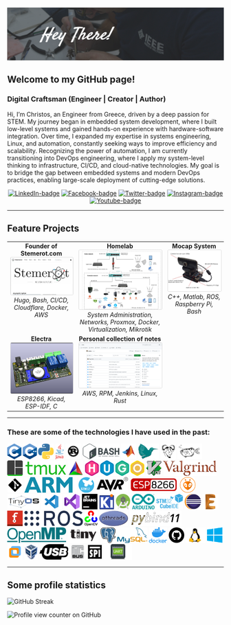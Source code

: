 ![./Github_Readme.png](./Github_Readme.png)

## Welcome to my GitHub page! 

### Digital Craftsman (Engineer | Creator | Author)

Hi, I’m Christos, an Engineer from Greece, driven by a deep passion for STEM. My journey began in embedded system development, where I built low-level systems and gained hands-on experience with hardware-software integration. Over time, I expanded my expertise in systems engineering, Linux, and automation, constantly seeking ways to improve efficiency and scalability. Recognizing the power of automation, I am currently transitioning into DevOps engineering, where I apply my system-level thinking to infrastructure, CI/CD, and cloud-native technologies. My goal is to bridge the gap between embedded systems and modern DevOps practices, enabling large-scale deployment of cutting-edge solutions.

<p align="center">
  <a href="https://www.linkedin.com/in/cspyridakis/"><img src="https://img.shields.io/badge/linkedin-%230077B5.svg?&style=for-the-badge&logo=linkedin&logoColor=white" alt="LinkedIn-badge"></a> 
  <a href="https://www.facebook.com/cspyridakis"><img src="https://img.shields.io/badge/facebook-%231877F2.svg?&style=for-the-badge&logo=facebook&logoColor=white" alt="Facebook-badge"></a> 
  <a href="https://twitter.com/ChSpyridakis"><img src="https://img.shields.io/badge/twitter-%231DA1F2.svg?&style=for-the-badge&logo=twitter&logoColor=white" alt="Twitter-badge"></a> 
  <a href="https://www.instagram.com/cspyridakis/"><img src="https://img.shields.io/badge/instagram-%23E4405F.svg?&style=for-the-badge&logo=instagram&logoColor=white" alt="Instagram-badge"></a> 
  <a href="https://www.youtube.com/channel/UCNyVQmKRRISnqVJFG8p0VEw"><img src="https://img.shields.io/badge/youtube-%23FF0000.svg?&style=for-the-badge&logo=youtube&logoColor=white" alt="Youtube-badge"></a> 
</p>

<hr>

## Feature Projects

<table>
  <tr>
    <!-- Stemerot -->
    <td align="center" valign="top">
      <strong>Founder of Stemerot.com</strong><br>
      <a href="https://stemerot.com" style="text-decoration: none; color: inherit;">
        <img src="doc/stemerot-site.png" alt="Stemerot.com screenshot" width="300" style="border: 1px solid #ddd; border-radius: 3px;">
      </a><br>
      <em>Hugo, Bash, CI/CD, Cloudflare, Docker, AWS</em>
    </td>
    <!-- Homelab -->
    <td align="center" valign="top">
      <strong>Homelab</strong><br>
      <a href="https://github.com/CSpyridakis/homelab" style="text-decoration: none; color: inherit;">
        <img src="doc/homelab.png" alt="Homelab" width="300" style="border: 1px solid #ddd; border-radius: 3px;">
      </a><br>
      <em>System Administration, Networks, Proxmox, Docker, Virtualization, Mikrotik</em>
    </td>
    <!-- Mocap System -->
    <td align="center" valign="top">
      <strong>Mocap System</strong><br>
      <a href="https://github.com/CSpyridakis/ros_drone_swarm_mocap" style="text-decoration: none; color: inherit;">
        <img src="doc/thesis-system.jpg" alt="Mocap System" width="300" style="border: 1px solid #ddd; border-radius: 3px;">
      </a><br>
      <em>C++, Matlab, ROS, Raspberry Pi, Bash</em>
    </td>
  </tr>
  <tr>
    <!-- Electra -->
    <td align="center" valign="top">
      <strong>Electra</strong><br>
      <a href="https://github.com/Grehasopt/Electra-pcb" style="text-decoration: none; color: inherit;">
        <img src="doc/electra.png" alt="Electra" width="300" style="border: 1px solid #ddd; border-radius: 3px;">
      </a><br>
      <em>ESP8266, Kicad, ESP-IDF, C</em>
    </td>
    <!-- Personal collection of notes -->
    <td align="center" valign="top">
      <strong>Personal collection of notes</strong><br>
      <a href="https://github.com/CSpyridakis/notes" style="text-decoration: none; color: inherit;">
        <img src="doc/notes-repo.png" alt="Personal collection of notes" width="300" style="border: 1px solid #ddd; border-radius: 3px;">
      </a><br>
      <em>AWS, RPM, Jenkins, Linux, Rust</em>
    </td>
  </tr>
</table>

<hr>

<h3 align="">These are some of the technologies I have used in the past:</h3>
<a href="https://en.wikipedia.org/wiki/C_(programming_language)"><img style="height: 36px" src="doc/c_logo.png" alt="C Logo" class="logo"></a> 
<a href="http://www.cplusplus.org/"><img style="height: 36px" src="doc/cpp_logo.png" alt="Cpp Logo" class="logo"></a>
<a href="https://www.python.org/"><img style="height: 36px" src="doc/python_logo.png" alt="Python Logo" class="logo"></a> 
<a href="https://www.java.com/en/"><img style="height: 36px" src="doc/java_logo.png" alt="Java Logo" class="logo"></a>
<a href="https://www.rust-lang.org/"><img style="height: 36px" src="doc/rust_logo.svg" alt="Rust Logo" class="logo"></a>
<a href="https://en.wikipedia.org/wiki/Bash_(Unix_shell)"><img style="height: 36px" src="doc/bash-logo.png" alt="Bash Logo" class="logo"></a> 
<a href="https://www.mathworks.com/products/matlab.html"><img style="height: 36px" src="doc/matlab-logo.png" alt="Matlab Logo" class="logo"></a> 
<a href="https://www.latex-project.org/"><img style="height: 36px" src="doc/latex-logo.png" alt="Latex Logo" class="logo"></a> 
<a href="https://www.gnu.org/software/make/manual/make.html"><img style="height: 36px" src="doc/make_logo.png" alt="Makefile Logo" class="logo"></a> 
<a href="https://www.sourceware.org/gdb/"><img style="height: 36px" src="doc/gdb-logo.png" alt="GDB Logo" class="logo"></a> 
<a href="https://github.com/tmux/tmux/wiki"><img style="height: 36px" src="doc/tmux_logo.png" alt="TMUX Logo" class="logo"></a> 
<a href="https://cmake.org/"><img style="height: 36px" src="doc/cmake-logo.png" alt="CMake Logo" class="logo"></a> 
<a href="https://gohugo.io/"><img style="height: 36px" src="doc/hugo-logo-wide.svg" alt="Hugo Logo" class="logo"></a> 
<a href="https://www.vim.org/"><img style="height: 36px" src="doc/vim_logo.png" alt="Vim Logo" class="logo"></a> 
<a href="https://valgrind.org/"><img style="height: 36px" src="doc/valgrind_logo.png" alt="Valgrind" class="logo"></a> 
<a href="https://git-scm.com/"><img style="height: 36px" src="doc/git-logo.png" alt="Git Logo" class="logo"></a> 
<a href="https://www.arm.com/"><img style="height: 36px" src="doc/arm_logo.png" alt="ARM Logo" class="logo"></a> 
<a href="https://www.st.com/en/microcontrollers-microprocessors/stm32-32-bit-arm-cortex-mcus.html"><img style="height: 36px" src="doc/stm32_logo.png" alt="STM32" class="logo"></a> 
<a href="https://en.wikipedia.org/wiki/AVR_microcontrollers"><img style="height: 36px" src="doc/avr_logo.png" alt="AVR Logo" class="logo"></a> 
<a href="https://www.esp8266.com/"><img style="height: 36px" src="doc/esp8266_logo.png" alt="ESP8266 Logo" class="logo"></a> 
<a href="https://platformio.org/"><img style="height: 36px" src="doc/platformio_logo.png" alt="Platformio Logo" class="logo"></a> 
<a href="http://www.tinyos.net/"><img style="height: 36px" src="doc/tinyos-logo.png" alt="TinyOS Logo" class="logo"></a> 
<a href="https://code.visualstudio.com/"><img style="height: 36px" src="doc/vs-code_logo.png" alt="VSCode Logo" class="logo"></a>
<a href="https://visualstudio.microsoft.com/"><img style="height: 36px" src="doc/visual_studio_logo.png" alt="Visual Studio" class="logo"></a> 
<a href="https://www.jetbrains.com/"><img style="height: 36px" src="doc/jetbrains-logo.png" alt="Jetbrains Logo" class="logo"></a> 
<a href="https://www.kicad.org/"><img style="height: 36px" src="doc/kicad-logo.png" alt="Kicad Logo" class="logo"></a> 
<a href="https://developer.android.com/studio"><img style="height: 36px" src="doc/android_studio_logo.png" alt="Android Studio Logo" class="logo"></a> 
<a href="https://www.arduino.cc/"><img style="height: 36px" src="doc/arduino_logo.png" alt="Arduino Logo" class="logo"></a> 
<a href="https://www.st.com/en/development-tools/stm32cubeide.html"><img style="height: 36px" src="doc/stm32cubeide_logo.png" alt="STM32CubeIDE" class="logo"></a> 
<a href="https://www.eclipse.org/"><img style="height: 36px" src="doc/eclipse_logo.png" alt="Eclipse Logo" class="logo"></a> 
<a href="https://www.autodesk.com/products/eagle/overview"><img src="doc/eagle-cad-logo.png" style="height: 36px" alt="Eagle Logo" class="logo"></a>
<a href="https://fritzing.org/"><img src="doc/fritzing_logo.png" style="height: 36px" alt="Fritzing Logo" class="logo"></a> 
<a href="https://www.ros.org/"><img style="height: 36px" src="doc/ros_logo.png" alt="ROS Logo" class="logo"></a> 
<a href="https://opencv.org/"><img style="height: 36px" src="doc/opencv_logo.png" alt="OpenCV Logo" class="logo"></a> 
<a href="https://en.wikipedia.org/wiki/Pthreads"><img style="height: 36px" src="doc/pthreads_logo.png" alt="PThreads Logo" class="logo"></a> 
<a href="https://pybind11.readthedocs.io/en/stable/basics.html"><img style="height: 36px" src="doc/pybind11_logo.png" alt="Pybind11" class="logo"></a> 
<a href="https://www.openmp.org/"><img style="height: 36px" src="doc/openmp_logo.png" alt="OpenMP Logo" class="logo"></a>
<a href="https://www.tinyusb.org/"><img src="doc/tinyusb_logo.png" style="height: 36px" alt="tinyusb" class="logo"></a> 
<a href="https://www.postgresql.org/"><img style="height: 36px" src="doc/postgres-sql_logo.png" alt="Postgres SQL Logo" class="logo"></a> 
<a href="https://www.mysql.com/"><img style="height: 36px" src="doc/my-sql_logo.png" alt="MySQL Logo" class="logo"></a> 
<a href="https://www.docker.com/"><img style="height: 36px" src="doc/docker_logo.png" alt="Docker Logo" class="logo"></a> 
<a href="https://github.com/"><img style="height: 36px" src="doc/github-logo.svg" alt="Github Logo" class="logo"></a> 
<a href=""><img style="height: 36px" src="doc/linux_logo.png" alt="Linux Logo" class="logo"></a> 
<a href="https://www.microsoft.com/el-gr/windows"><img style="height: 36px" src="doc/windows-logo.png" alt="Windows Logo" class="logo"></a> 
<a href="https://www.vmware.com/"><img style="height: 36px" src="doc/vm-ware-logo.png" alt="VMWare Logo" class="logo"></a> 
<a href="https://www.virtualbox.org/"><img style="height: 36px" src="doc/virtualbox-logo.png" alt="Virtualbox Logo" class="logo"></a> 
<a href="https://en.wikipedia.org/wiki/USB"><img src="doc/usb_logo.png" style="height: 36px" alt="USB Protocol" class="logo"></a> 
<a href="https://en.wikipedia.org/wiki/I%C2%B2C"><img src="doc/i2c_logo.png" style="height: 36px" alt="I2C Protocol" class="logo"></a> 
<a href="https://en.wikipedia.org/wiki/Serial_Peripheral_Interface"><img src="doc/spi_logo.png" style="height: 36px" alt="SPI Protocol" class="logo"></a> 
<a href="https://el.wikipedia.org/wiki/UART"><img src="doc/uart_logo.png" style="height: 36px" alt="UART Protocol" class="logo"></a> 

---

## Some profile statistics
![GitHub Streak](https://streak-stats.demolab.com?user=cspyridakis&theme=dark)

![Profile view counter on GitHub](https://komarev.com/ghpvc/?username=cspyridakis&style=flat-square)

<br/>
